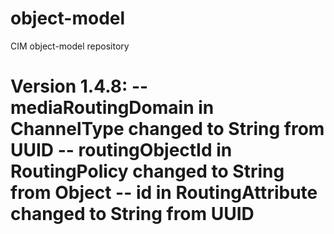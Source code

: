 # object-model
CIM object-model repository

Version 1.4.8:
-- mediaRoutingDomain in ChannelType changed to String from UUID
-- routingObjectId in RoutingPolicy changed to String from Object
-- id in RoutingAttribute changed to String from UUID
===============================================================
